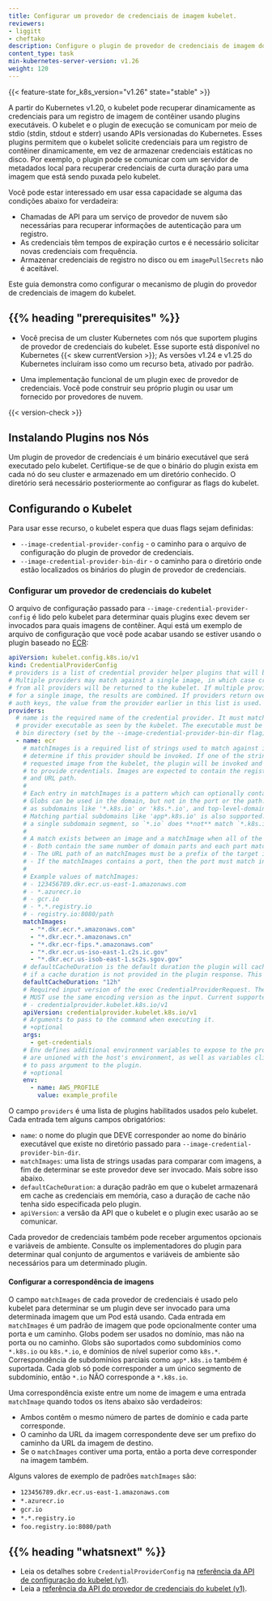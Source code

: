 ```yaml
---
title: Configurar um provedor de credenciais de imagem kubelet.
reviewers:
- liggitt
- cheftako
description: Configure o plugin de provedor de credenciais de imagem do kubelet.
content_type: task
min-kubernetes-server-version: v1.26
weight: 120
---
```


{{< feature-state for_k8s_version="v1.26" state="stable" >}}

<!-- overview -->

A partir do Kubernetes v1.20, o kubelet pode recuperar dinamicamente as credenciais para um registro de imagem de contêiner usando plugins executáveis. O kubelet e o plugin de execução se comunicam por meio de stdio (stdin, stdout e stderr) usando APIs versionadas do Kubernetes. Esses plugins permitem que o kubelet solicite credenciais para um registro de contêiner dinamicamente, em vez de armazenar credenciais estáticas no disco. Por exemplo, o plugin pode se comunicar com um servidor de metadados local para recuperar credenciais de curta duração para uma imagem que está sendo puxada pelo kubelet.

Você pode estar interessado em usar essa capacidade se alguma das condições abaixo for verdadeira:

* Chamadas de API para um serviço de provedor de nuvem são necessárias para recuperar informações de autenticação para um registro.
* As credenciais têm tempos de expiração curtos e é necessário solicitar novas credenciais com frequência.
* Armazenar credenciais de registro no disco ou em `imagePullSecrets` não é aceitável.

Este guia demonstra como configurar o mecanismo de plugin do provedor de credenciais de imagem do kubelet.

## {{% heading "prerequisites" %}}

* Você precisa de um cluster Kubernetes com nós que suportem plugins de provedor de credenciais do kubelet. Esse suporte está disponível no Kubernetes {{< skew currentVersion >}}; As versões v1.24 e v1.25 do Kubernetes incluíram isso como um recurso beta, ativado por padrão.

* Uma implementação funcional de um plugin exec de provedor de credenciais. Você pode construir seu próprio plugin ou usar um fornecido por provedores de nuvem.

{{< version-check >}}

<!-- steps -->

## Instalando Plugins nos Nós

Um plugin de provedor de credenciais é um binário executável que será executado pelo kubelet. Certifique-se de que o binário do plugin exista em cada nó do seu cluster e armazenado em um diretório conhecido. O diretório será necessário posteriormente ao configurar as flags do kubelet.

## Configurando o Kubelet

Para usar esse recurso, o kubelet espera que duas flags sejam definidas:

* `--image-credential-provider-config` - o caminho para o arquivo de configuração do plugin de provedor de credenciais.
* `--image-credential-provider-bin-dir` - o caminho para o diretório onde estão localizados os binários do plugin de provedor de credenciais.

### Configurar um provedor de credenciais do kubelet

O arquivo de configuração passado para `--image-credential-provider-config` é lido pelo kubelet para determinar quais plugins exec devem ser invocados para quais imagens de contêiner. Aqui está um exemplo de arquivo de configuração que você pode acabar usando se estiver usando o plugin baseado no [ECR](https://aws.amazon.com/ecr/):

```yaml
apiVersion: kubelet.config.k8s.io/v1
kind: CredentialProviderConfig
# providers is a list of credential provider helper plugins that will be enabled by the kubelet.
# Multiple providers may match against a single image, in which case credentials
# from all providers will be returned to the kubelet. If multiple providers are called
# for a single image, the results are combined. If providers return overlapping
# auth keys, the value from the provider earlier in this list is used.
providers:
  # name is the required name of the credential provider. It must match the name of the
  # provider executable as seen by the kubelet. The executable must be in the kubelet's
  # bin directory (set by the --image-credential-provider-bin-dir flag).
  - name: ecr
    # matchImages is a required list of strings used to match against images in order to
    # determine if this provider should be invoked. If one of the strings matches the
    # requested image from the kubelet, the plugin will be invoked and given a chance
    # to provide credentials. Images are expected to contain the registry domain
    # and URL path.
    #
    # Each entry in matchImages is a pattern which can optionally contain a port and a path.
    # Globs can be used in the domain, but not in the port or the path. Globs are supported
    # as subdomains like '*.k8s.io' or 'k8s.*.io', and top-level-domains such as 'k8s.*'.
    # Matching partial subdomains like 'app*.k8s.io' is also supported. Each glob can only match
    # a single subdomain segment, so `*.io` does **not** match `*.k8s.io`.
    #
    # A match exists between an image and a matchImage when all of the below are true:
    # - Both contain the same number of domain parts and each part matches.
    # - The URL path of an matchImages must be a prefix of the target image URL path.
    # - If the matchImages contains a port, then the port must match in the image as well.
    #
    # Example values of matchImages:
    # - 123456789.dkr.ecr.us-east-1.amazonaws.com
    # - *.azurecr.io
    # - gcr.io
    # - *.*.registry.io
    # - registry.io:8080/path
    matchImages:
      - "*.dkr.ecr.*.amazonaws.com"
      - "*.dkr.ecr.*.amazonaws.cn"
      - "*.dkr.ecr-fips.*.amazonaws.com"
      - "*.dkr.ecr.us-iso-east-1.c2s.ic.gov"
      - "*.dkr.ecr.us-isob-east-1.sc2s.sgov.gov"
    # defaultCacheDuration is the default duration the plugin will cache credentials in-memory
    # if a cache duration is not provided in the plugin response. This field is required.
    defaultCacheDuration: "12h"
    # Required input version of the exec CredentialProviderRequest. The returned CredentialProviderResponse
    # MUST use the same encoding version as the input. Current supported values are:
    # - credentialprovider.kubelet.k8s.io/v1
    apiVersion: credentialprovider.kubelet.k8s.io/v1
    # Arguments to pass to the command when executing it.
    # +optional
    args:
      - get-credentials
    # Env defines additional environment variables to expose to the process. These
    # are unioned with the host's environment, as well as variables client-go uses
    # to pass argument to the plugin.
    # +optional
    env:
      - name: AWS_PROFILE
        value: example_profile
```

O campo `providers` é uma lista de plugins habilitados usados pelo kubelet. Cada entrada tem alguns campos obrigatórios:

* `name`: o nome do plugin que DEVE corresponder ao nome do binário executável que existe no diretório passado para `--image-credential-provider-bin-dir`.
* `matchImages`: uma lista de strings usadas para comparar com imagens, a fim de determinar se este provedor deve ser invocado. Mais sobre isso abaixo.
* `defaultCacheDuration`: a duração padrão em que o kubelet armazenará em cache as credenciais em memória, caso a duração de cache não tenha sido especificada pelo plugin.
* `apiVersion`: a versão da API que o kubelet e o plugin exec usarão ao se comunicar.

Cada provedor de credenciais também pode receber argumentos opcionais e variáveis de ambiente. Consulte os implementadores do plugin para determinar qual conjunto de argumentos e variáveis de ambiente são necessários para um determinado plugin.

#### Configurar a correspondência de imagens

O campo `matchImages` de cada provedor de credenciais é usado pelo kubelet para determinar se um plugin deve ser invocado
para uma determinada imagem que um Pod está usando. Cada entrada em `matchImages` é um padrão de imagem que pode opcionalmente conter uma porta e um caminho.
Globs podem ser usados no domínio, mas não na porta ou no caminho. Globs são suportados como subdomínios como `*.k8s.io` ou `k8s.*.io`,
e domínios de nível superior como `k8s.*`. Correspondência de subdomínios parciais como `app*.k8s.io` também é suportada. Cada glob só pode corresponder
a um único segmento de subdomínio, então `*.io` NÃO corresponde a `*.k8s.io`.

Uma correspondência existe entre um nome de imagem e uma entrada `matchImage` quando todos os itens abaixo são verdadeiros:

* Ambos contêm o mesmo número de partes de domínio e cada parte corresponde.
* O caminho da URL da imagem correspondente deve ser um prefixo do caminho da URL da imagem de destino.
* Se o `matchImages` contiver uma porta, então a porta deve corresponder na imagem também.

Alguns valores de exemplo de padrões `matchImages` são:

* `123456789.dkr.ecr.us-east-1.amazonaws.com`
* `*.azurecr.io`
* `gcr.io`
* `*.*.registry.io`
* `foo.registry.io:8080/path`

## {{% heading "whatsnext" %}}

* Leia os detalhes sobre `CredentialProviderConfig` na [referência da API de configuração do kubelet (v1)](/docs/reference/config-api/kubelet-config.v1/).
* Leia a [referência da API do provedor de credenciais do kubelet (v1)](/docs/reference/config-api/kubelet-config.v1/).
